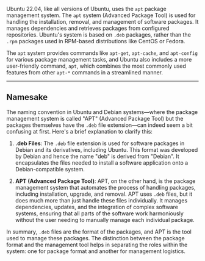 Ubuntu 22.04, like all versions of Ubuntu, uses the `apt` package management system. The `apt` system (Advanced Package Tool) is used for handling the installation, removal, and management of software packages. It manages dependencies and retrieves packages from configured repositories. Ubuntu's system is based on `.deb` packages, rather than the `.rpm` packages used in RPM-based distributions like CentOS or Fedora.

The `apt` system provides commands like `apt-get`, `apt-cache`, and `apt-config` for various package management tasks, and Ubuntu also includes a more user-friendly command, `apt`, which combines the most commonly used features from other `apt-*` commands in a streamlined manner.

---

## Namesake

The naming convention in Ubuntu and Debian systems—where the package management system is called "APT" (Advanced Package Tool) but the packages themselves have the `.deb` file extension—can indeed seem a bit confusing at first. Here's a brief explanation to clarify this:

1. **.deb Files**: The `.deb` file extension is used for software packages in Debian and its derivatives, including Ubuntu. This format was developed by Debian and hence the name "deb" is derived from "Debian". It encapsulates the files needed to install a software application onto a Debian-compatible system.

2. **APT (Advanced Package Tool)**: APT, on the other hand, is the package management system that automates the process of handling packages, including installation, upgrade, and removal. APT uses `.deb` files, but it does much more than just handle these files individually. It manages dependencies, updates, and the integration of complex software systems, ensuring that all parts of the software work harmoniously without the user needing to manually manage each individual package.

In summary, `.deb` files are the format of the packages, and APT is the tool used to manage these packages. The distinction between the package format and the management tool helps in separating the roles within the system: one for package format and another for management logistics.
